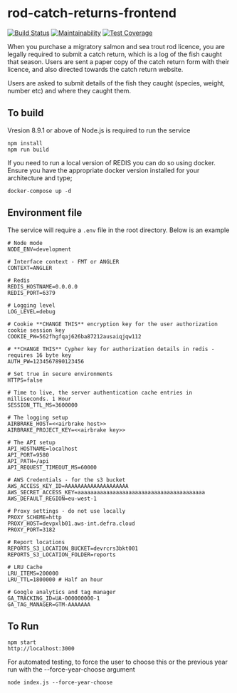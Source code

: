 # rod-catch-returns-frontend

[![Build Status](https://travis-ci.org/DEFRA/rod-catch-returns-frontend.svg?branch=master)](https://travis-ci.org/DEFRA/rod-catch-returns-frontend)
[![Maintainability](https://api.codeclimate.com/v1/badges/ab06e6ad0035b726aed5/maintainability)](https://codeclimate.com/github/DEFRA/rod-catch-returns-frontend/maintainability)
[![Test Coverage](https://api.codeclimate.com/v1/badges/ab06e6ad0035b726aed5/test_coverage)](https://codeclimate.com/github/DEFRA/rod-catch-returns-frontend/test_coverage)

When you purchase a migratory salmon and sea trout rod licence, you are legally required to submit a catch return, which is a log of the fish caught that season. Users are sent a paper copy of the catch return form with their licence, and also directed towards the catch return website.

Users are asked to submit details of the fish they caught (species, weight, number etc) and where they caught them.

## To build
Vresion 8.9.1 or above of Node.js is required to run the service 
```
npm install
npm run build
```

If you need to run a local version of REDIS you can do so using docker. Ensure you have the appropriate docker version installed for your architecture and type;

```
docker-compose up -d
```

## Environment file
The service will require a `.env` file in the root directory. Below is an example

```
# Node mode
NODE_ENV=development

# Interface context - FMT or ANGLER
CONTEXT=ANGLER

# Redis
REDIS_HOSTNAME=0.0.0.0
REDIS_PORT=6379

# Logging level
LOG_LEVEL=debug

# Cookie **CHANGE THIS** encryption key for the user authorization cookie session key
COOKIE_PW=562fhgfqaj626ba87212ausaiqjqw112

# **CHANGE THIS** Cypher key for authorization details in redis - requires 16 byte key
AUTH_PW=1234567890123456

# Set true in secure environments
HTTPS=false

# Time to live, the server authentication cache entries in milliseconds. 1 Hour
SESSION_TTL_MS=3600000

# The logging setup
AIRBRAKE_HOST=<<airbrake host>>
AIRBRAKE_PROJECT_KEY=<<airbrake key>>

# The API setup
API_HOSTNAME=localhost
API_PORT=9580
API_PATH=/api
API_REQUEST_TIMEOUT_MS=60000

# AWS Credentials - for the s3 bucket
AWS_ACCESS_KEY_ID=AAAAAAAAAAAAAAAAAAAA
AWS_SECRET_ACCESS_KEY=aaaaaaaaaaaaaaaaaaaaaaaaaaaaaaaaaaaaaaaa
AWS_DEFAULT_REGION=eu-west-1

# Proxy settings - do not use locally
PROXY_SCHEME=http
PROXY_HOST=devpxlb01.aws-int.defra.cloud
PROXY_PORT=3182

# Report locations
REPORTS_S3_LOCATION_BUCKET=devrcrs3bkt001
REPORTS_S3_LOCATION_FOLDER=reports 

# LRU Cache
LRU_ITEMS=200000
LRU_TTL=1800000 # Half an hour

# Google analytics and tag manager 
GA_TRACKING_ID=UA-000000000-1
GA_TAG_MANAGER=GTM-AAAAAAA

```
## To Run
```
npm start
http://localhost:3000
```

For automated testing, to force the user to choose this or the previous year run with the --force-year-choose argument
```
node index.js --force-year-choose
```
